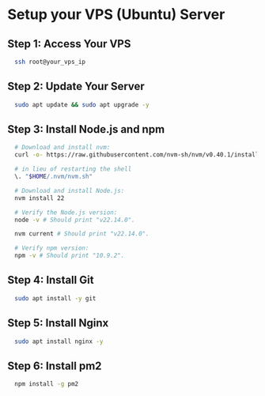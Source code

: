
# Setup your VPS (Ubuntu) Server


## Step 1: Access Your VPS
```bash
  ssh root@your_vps_ip
```


## Step 2: Update Your Server
```bash
  sudo apt update && sudo apt upgrade -y
```


## Step 3: Install Node.js and npm
```bash
  # Download and install nvm:
  curl -o- https://raw.githubusercontent.com/nvm-sh/nvm/v0.40.1/install.sh | bash

  # in lieu of restarting the shell
  \. "$HOME/.nvm/nvm.sh"

  # Download and install Node.js:
  nvm install 22

  # Verify the Node.js version:
  node -v # Should print "v22.14.0".

  nvm current # Should print "v22.14.0".

  # Verify npm version:
  npm -v # Should print "10.9.2".
```


## Step 4: Install Git
```bash
  sudo apt install -y git
```


## Step 5: Install Nginx 
```bash
  sudo apt install nginx -y
```


## Step 6: Install pm2 
```bash
  npm install -g pm2
```